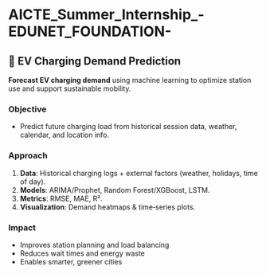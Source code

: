 # AICTE_Summer_Internship_-EDUNET_FOUNDATION-
## 🔌 EV Charging Demand Prediction

**Forecast EV charging demand** using machine learning to optimize station use and support sustainable mobility.

### Objective
- Predict future charging load from historical session data, weather, calendar, and location info.

### Approach
1. **Data**: Historical charging logs + external factors (weather, holidays, time of day).  
2. **Models**: ARIMA/Prophet, Random Forest/XGBoost, LSTM.  
3. **Metrics**: RMSE, MAE, R².  
4. **Visualization**: Demand heatmaps & time‑series plots.

### Impact
- Improves station planning and load balancing  
- Reduces wait times and energy waste  
- Enables smarter, greener cities

